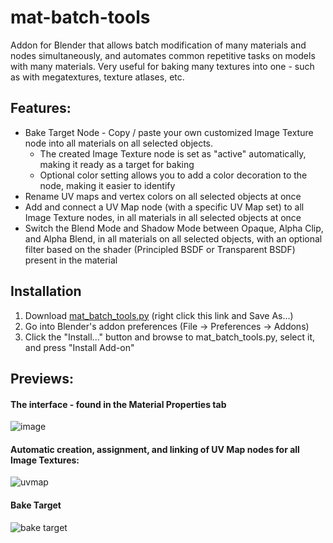 # mat-batch-tools
Addon for Blender that allows batch modification of many materials and nodes simultaneously, and automates common repetitive tasks on models with many materials. Very useful for baking many textures into one - such as with megatextures, texture atlases, etc.

## Features:
- Bake Target Node - Copy / paste your own customized Image Texture node into all materials on all selected objects.
	- The created Image Texture node is set as "active" automatically, making it ready as a target for baking
	- Optional color setting allows you to add a color decoration to the node, making it easier to identify
- Rename UV maps and vertex colors on all selected objects at once
- Add and connect a UV Map node (with a specific UV Map set) to all Image Texture nodes, in all materials in all selected objects at once
- Switch the Blend Mode and Shadow Mode between Opaque, Alpha Clip, and Alpha Blend, in all materials on all selected objects, with an optional filter based on the shader (Principled BSDF or Transparent BSDF) present in the material

## Installation
1. Download [mat_batch_tools.py](https://github.com/theanine3D/mat-batch-tools/raw/main/mat_batch_tools.py) (right click this link and Save As...)
2. Go into Blender's addon preferences (File → Preferences → Addons)
3. Click the "Install..." button and browse to mat_batch_tools.py, select it, and press "Install Add-on"

## Previews:
#### The interface - found in the Material Properties tab
![image](https://user-images.githubusercontent.com/88953117/209455390-b8bcaa51-363e-462a-ba9f-5e0dbb41e6cc.png)

#### Automatic creation, assignment, and linking of UV Map nodes for all Image Textures:
![uvmap](https://user-images.githubusercontent.com/88953117/209455488-7ef92550-09c1-439a-ae89-39ad8fc48348.gif)

#### Bake Target
![bake target](https://user-images.githubusercontent.com/88953117/209455528-a3690ce7-2004-47b0-acf5-56c7c9eac398.gif)
